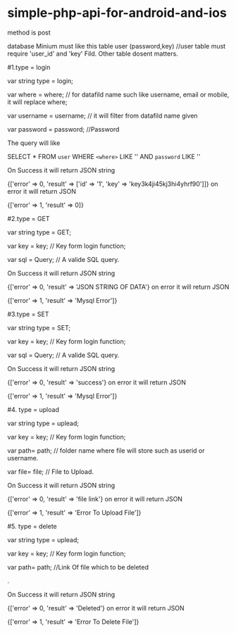 # simple-php-api-for-android-and-ios

method is post

database Minium must like this
table user (password,key) //user table must require 'user_id' and 'key' Fild. Other table dosent matters.

#1.type = login

var string type = login;

var where = where;                     // for datafild name such like username, email or mobile, it will replace where;

var username = username;         // it will filter from datafild name given <where> 

var password = password;          //Password

 

The query will like 

SELECT * FROM `user` WHERE `<where>` LIKE '<username>' AND `password` LIKE '<password>' 
 

On Success it will return JSON string

 {['error' => 0, 'result' => ['id' => '1', 'key' => 'key3k4ji45kj3hi4yhrf90']]}
on error it will return JSON 

{['error' => 1, 'result' => 0]}
 

#2.type =  GET

var string type = GET;

var key = key;                     // Key form login function;

var sql = Query;         // A valide SQL query.

 

On Success it will return JSON string

 {['error' => 0, 'result' => 'JSON STRING OF DATA'}
on error it will return JSON 

{['error' => 1, 'result' => 'Mysql Error']}
 

#3.type = SET

var string type = SET;

var key = key;                     // Key form login function;

var sql = Query;         // A valide SQL query.

 

On Success it will return JSON string

 {['error' => 0, 'result' => 'success'}
on error it will return JSON 

{['error' => 1, 'result' => 'Mysql Error']}
 

#4. type = upload

var string type = uplead;

var key = key;                     // Key form login function;

var path= path;         // folder name where file will store such as userid or username.

var file= file;         // File to Upload.


On Success it will return JSON string

 {['error' => 0, 'result' => 'file link'}
on error it will return JSON 

{['error' => 1, 'result' => 'Error To Upload File']}
 

#5. type = delete

var string type = uplead;

var key = key;                     // Key form login function;

var path= path;         //Link Of file which to be deleted

.

On Success it will return JSON string

 {['error' => 0, 'result' => 'Deleted'}
on error it will return JSON 

{['error' => 1, 'result' => 'Error To Delete File']}
